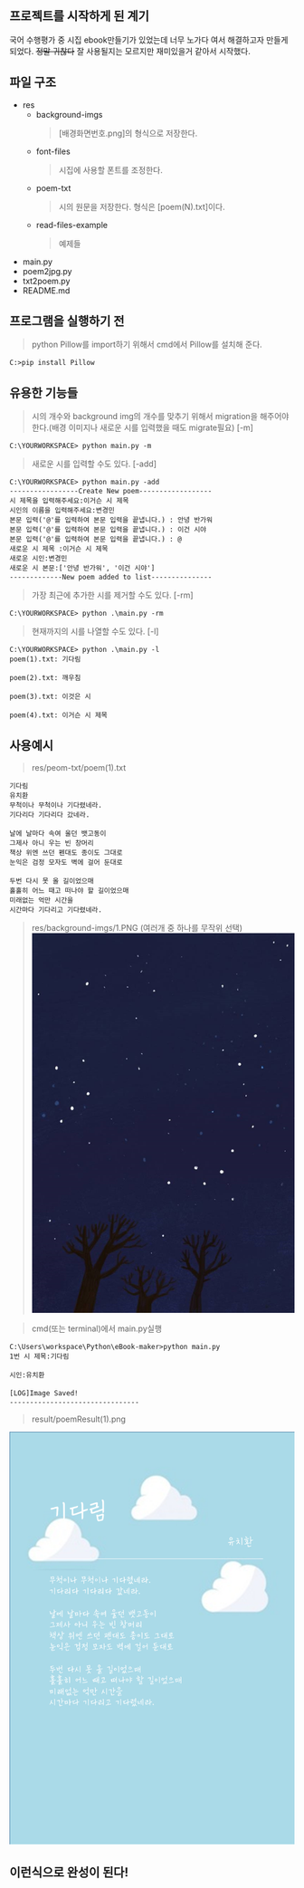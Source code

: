 ## 프로젝트를 시작하게 된 계기
국어 수행평가 중 시집 ebook만들기가 있었는데 너무 노가다 여서 해결하고자 만들게 되었다.
~~정말 귀찮다~~
잘 사용될지는 모르지만 재미있을거 같아서 시작했다.

## 파일 구조
* res 
    * background-imgs
        > [배경화면번호.png]의 형식으로 저장한다.
    * font-files
        > 시집에 사용할 폰트를 조정한다.
    * poem-txt 
        > 시의 원문을 저장한다. 형식은 [poem(N).txt]이다.
    * read-files-example
        > 예제들
* main.py
* poem2jpg.py
* txt2poem.py
* README.md

## 프로그램을 실행하기 전

> python Pillow를 import하기 위해서 cmd에서 Pillow를 설치해 준다. 

    C:>pip install Pillow

## 유용한 기능들

> 시의 개수와 background img의 개수를 맞추기 위해서 migration을 해주어야 한다.(배경 이미지나 새로운 시를 입력했을 때도 migrate필요) [-m]

    C:\YOURWORKSPACE> python main.py -m

> 새로운 시를 입력할 수도 있다. [-add]

    C:\YOURWORKSPACE> python main.py -add 
    -----------------Create New poem------------------
    시 제목을 입력해주세요:이거슨 시 제목
    시인의 이름을 입력해주세요:변경민
    본문 입력('@'를 입력하여 본문 입력을 끝냅니다.) : 안녕 반가워
    본문 입력('@'를 입력하여 본문 입력을 끝냅니다.) : 이건 시야
    본문 입력('@'를 입력하여 본문 입력을 끝냅니다.) : @
    새로운 시 제목 :이거슨 시 제목
    새로운 시인:변경민
    새로운 시 본문:['안녕 반가워', '이건 시야']
    -------------New poem added to list---------------

> 가장 최근에 추가한 시를 제거할 수도 있다. [-rm]

    C:\YOURWORKSPACE> python .\main.py -rm

> 현재까지의 시를 나열할 수도 있다. [-l]

    C:\YOURWORKSPACE> python .\main.py -l
    poem(1).txt: 기다림

    poem(2).txt: 깨우침

    poem(3).txt: 이것은 시

    poem(4).txt: 이거슨 시 제목

## 사용예시
> res/peom-txt/poem(1).txt

    기다림
    유치환
    무척이나 무척이나 기다렸네라.
    기다리다 기다리다 갔네라.

    날에 날마다 속여 울던 뱃고동이
    그제사 아니 우는 빈 창머리
    책상 위엔 쓰던 펜대도 종이도 그대로
    눈익은 검정 모자도 벽에 걸어 둔대로

    두번 다시 못 올 길이었으매
    홀홀히 어느 때고 떠나야 할 길이었으매
    미래없는 억만 시간을
    시간마다 기다리고 기다렸네라.

> res/background-imgs/1.PNG (여러개 중 하나를 무작위 선택)
![res/background-imgs/1.PNG](res/background-imgs/1.PNG)

> cmd(또는 terminal)에서 main.py실행

    C:\Users\workspace\Python\eBook-maker>python main.py
    1번 시 제목:기다림

    시인:유치환

    [LOG]Image Saved!
    --------------------------------

> result/poemResult(1).png

![result/poemResult(1).PNG](result/poemResult(1).png)

## 이런식으로 완성이 된다!